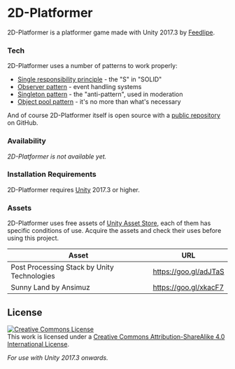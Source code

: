 # 2D-Platformer

2D-Platformer is a platformer game made with Unity 2017.3 by [Feedlipe](https://twitter.com/Feedlipe).

[//]: # (# Features)
[//]: # (- Game Feature 1)
[//]: # (- Game Feature 2)
[//]: # (- Game Feature 3)
[//]: # (- Game Feature 4)

[//]: # (You can also:)
[//]: # (- Game specific mechanic 1)
[//]: # (- Game specific mechanic 2)
[//]: # (- Game specific mechanic 3)

### Tech

2D-Platformer uses a number of patterns to work properly:

* [Single responsibility principle] - the "S" in "SOLID"
* [Observer pattern] - event handling systems
* [Singleton pattern] - the "anti-pattern", used in moderation
* [Object pool pattern] - it's no more than what's necessary

And of course 2D-Platformer itself is open source with a [public repository](https://github.com/feedlipe/2D-Platformer) on GitHub.

### Availability

*2D-Platformer is not available yet.*

[//]: # (**Web Version:**)

[//]: # (**Windows:**)

[//]: # (**macOS:**)

[//]: # (**Linux:**)

### Installation Requirements

2D-Platformer requires [Unity](https://store.unity.com/) 2017.3 or higher.

### Assets

2D-Platformer uses free assets of [Unity Asset Store](https://assetstore.unity.com/), each of them has specific conditions of use. Acquire the assets and check their uses before using this project.

| Asset | URL |
| ------ | ------ |
| Post Processing Stack by Unity Technologies | <https://goo.gl/adJTaS> |
| Sunny Land by Ansimuz| <https://goo.gl/xkacF7> |

[//]: # (### Todos)
[//]: # (- Make mobile ready)

License
----

<a rel="license" href="http://creativecommons.org/licenses/by-sa/4.0/"><img alt="Creative Commons License" style="border-width:0" src="https://i.creativecommons.org/l/by-sa/4.0/88x31.png" /></a><br />This work is licensed under a <a rel="license" href="http://creativecommons.org/licenses/by-sa/4.0/">Creative Commons Attribution-ShareAlike 4.0 International License</a>.


*For use with Unity 2017.3 onwards.*

	
[Single responsibility principle]: <https://en.wikipedia.org/wiki/Single_responsibility_principle> 
[Observer pattern]: <https://en.wikipedia.org/wiki/Observer_pattern>
[Singleton pattern]: <https://en.wikipedia.org/wiki/Singleton_pattern>
[Object pool pattern]: <https://en.wikipedia.org/wiki/Object_pool_pattern>
[public repository]: <https://github.com/feedlipe/2D-Platformer>
[Unity]: <https://store.unity.com/>
[Feedlipe]: <https://twitter.com/Feedlipe>
[git-repo-url]: <https://github.com/feedlipe/2D-Platformer.git>
[Unity Asset Store]: <https://assetstore.unity.com/>